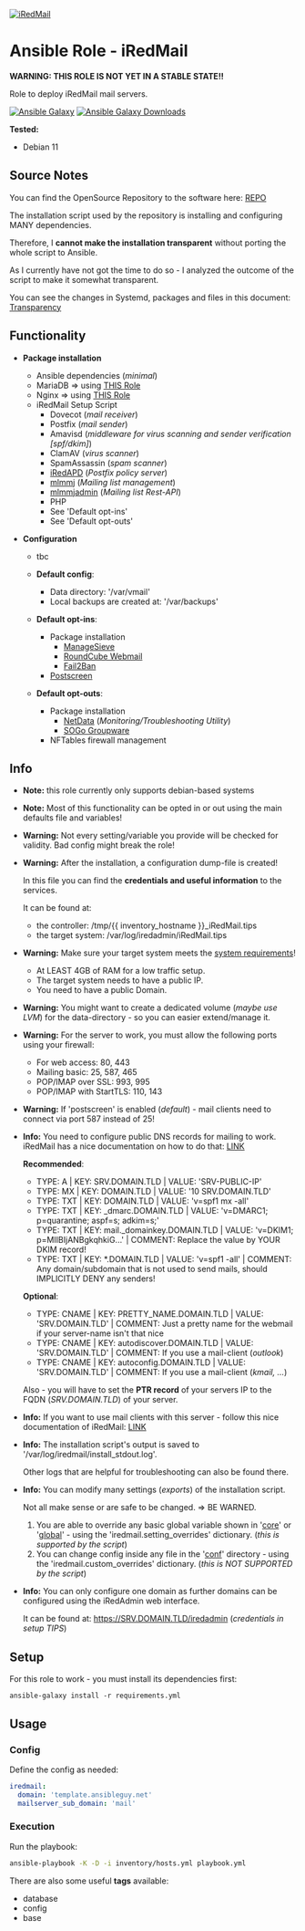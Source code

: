[![iRedMail](https://www.iredmail.org/assets/images/logo-iredmail.png)](https://www.iredmail.org/)

# Ansible Role - iRedMail

**WARNING: THIS ROLE IS NOT YET IN A STABLE STATE!!**

Role to deploy iRedMail mail servers.

[![Ansible Galaxy](https://img.shields.io/ansible/role/59937)](https://galaxy.ansible.com/ansibleguy/sw_iredmail)
[![Ansible Galaxy Downloads](https://img.shields.io/badge/dynamic/json?color=blueviolet&label=Galaxy%20Downloads&query=%24.download_count&url=https%3A%2F%2Fgalaxy.ansible.com%2Fapi%2Fv1%2Froles%2F59937%2F%3Fformat%3Djson)](https://galaxy.ansible.com/ansibleguy/sw_iredmail)

**Tested:**
* Debian 11


## Source Notes

You can find the OpenSource Repository to the software here: [REPO](https://github.com/iredmail/iRedMail/)

The installation script used by the repository is installing and configuring MANY dependencies.

Therefore, I **cannot make the installation transparent** without porting the whole script to Ansible.

As I currently have not got the time to do so - I analyzed the outcome of the script to make it somewhat transparent.

You can see the changes in Systemd, packages and files in this document: [Transparency](https://github.com/ansibleguy/sw_iredmail/blob/stable/Transparency.md)


## Functionality

* **Package installation**
  * Ansible dependencies (_minimal_)
  * MariaDB => using [THIS Role](https://github.com/ansibleguy/infra_mariadb)
  * Nginx => using [THIS Role](https://github.com/ansibleguy/infra_nginx)
  * iRedMail Setup Script
    * Dovecot (_mail receiver_)
    * Postfix (_mail sender_)
    * Amavisd (_middleware for virus scanning and sender verification [spf/dkim]_)
    * ClamAV (_virus scanner_)
    * SpamAssassin (_spam scanner_)
    * [iRedAPD](https://github.com/iredmail/iRedAPD) (_Postfix policy server_)
    * [mlmmj](http://mlmmj.org/) (_Mailing list management_)
    * [mlmmjadmin](https://github.com/iredmail/mlmmjadmin) (_Mailing list Rest-API_)
    * PHP
    * See 'Default opt-ins'
    * See 'Default opt-outs'

  

* **Configuration**
  * tbc


  * **Default config**:
    * Data directory: '/var/vmail'
    * Local backups are created at: '/var/backups'
 

  * **Default opt-ins**:
    * Package installation
      * [ManageSieve](https://wiki1.dovecot.org/ManageSieve)
      * [RoundCube Webmail](https://roundcube.net/)
      * [Fail2Ban](https://www.fail2ban.org)
    * [Postscreen](https://www.postfix.org/POSTSCREEN_README.html)


  * **Default opt-outs**:
    * Package installation
      * [NetData](https://netdata.cloud) (_Monitoring/Troubleshooting Utility_)
      * [SOGo Groupware](https://www.sogo.nu/)
    * NFTables firewall management


## Info

* **Note:** this role currently only supports debian-based systems


* **Note:** Most of this functionality can be opted in or out using the main defaults file and variables!


* **Warning:** Not every setting/variable you provide will be checked for validity. Bad config might break the role!


* **Warning:** After the installation, a configuration dump-file is created!

  In this file you can find the **credentials and useful information** to the services.

  It can be found at:

  - the controller: /tmp/{{ inventory_hostname }}_iRedMail.tips
  - the target system: /var/log/iredadmin/iRedMail.tips


* **Warning:** Make sure your target system meets the [system requirements](https://docs.iredmail.org/install.iredmail.on.debian.ubuntu.html)!

  - At LEAST 4GB of RAM for a low traffic setup.
  - The target system needs to have a public IP.
  - You need to have a public Domain.


* **Warning:** You might want to create a dedicated volume (_maybe use LVM_) for the data-directory - so you can easier extend/manage it.


* **Warning:** For the server to work, you must allow the following ports using your firewall:

  - For web access: 80, 443
  - Mailing basic: 25, 587, 465
  - POP/IMAP over SSL: 993, 995
  - POP/IMAP with StartTLS: 110, 143


* **Warning:** If 'postscreen' is enabled (_default_) - mail clients need to connect via port 587 instead of 25!


* **Info:** You need to configure public DNS records for mailing to work. iRedMail has a nice documentation on how to do that: [LINK](https://docs.iredmail.org/setup.dns.html)

  **Recommended**:

  - TYPE: A | KEY: SRV.DOMAIN.TLD | VALUE: 'SRV-PUBLIC-IP'
  - TYPE: MX | KEY: DOMAIN.TLD | VALUE: '10 SRV.DOMAIN.TLD'
  - TYPE: TXT | KEY: DOMAIN.TLD | VALUE: 'v=spf1 mx -all'
  - TYPE: TXT | KEY: _dmarc.DOMAIN.TLD | VALUE: 'v=DMARC1; p=quarantine; aspf=s; adkim=s;'
  - TYPE: TXT | KEY: mail._domainkey.DOMAIN.TLD | VALUE: 'v=DKIM1; p=MIIBIjANBgkqhkiG...' | COMMENT: Replace the value by YOUR DKIM record!
  - TYPE: TXT | KEY: *.DOMAIN.TLD | VALUE: 'v=spf1 -all' | COMMENT: Any domain/subdomain that is not used to send mails, should IMPLICITLY DENY any senders!

  **Optional**:
  - TYPE: CNAME | KEY: PRETTY_NAME.DOMAIN.TLD | VALUE: 'SRV.DOMAIN.TLD' | COMMENT: Just a pretty name for the webmail if your server-name isn't that nice
  - TYPE: CNAME | KEY: autodiscover.DOMAIN.TLD | VALUE: 'SRV.DOMAIN.TLD' | COMMENT: If you use a mail-client (_outlook_)
  - TYPE: CNAME | KEY: autoconfig.DOMAIN.TLD | VALUE: 'SRV.DOMAIN.TLD' | COMMENT: If you use a mail-client (_kmail, ..._)

  Also - you will have to set the **PTR record** of your servers IP to the FQDN (_SRV.DOMAIN.TLD_) of your server. 


* **Info:** If you want to use mail clients with this server - follow this nice documentation of iRedMail: [LINK](https://docs.iredmail.org/index.html#configure-mail-client-applications)


* **Info:** The installation script's output is saved to '/var/log/iredmail/install_stdout.log'.

  Other logs that are helpful for troubleshooting can also be found there.


* **Info:** You can modify many settings (_exports_) of the installation script.

  Not all make sense or are safe to be changed. => BE WARNED.

  1. You are able to override any basic global variable shown in '[core](https://github.com/iredmail/iRedMail/blob/master/conf/core)' or '[global](https://github.com/iredmail/iRedMail/blob/master/conf/global)' - using the 'iredmail.setting_overrides' dictionary. (_this is supported by the script_)
  2. You can change config inside any file in the '[conf](https://github.com/iredmail/iRedMail/tree/master/conf)' directory - using the 'iredmail.custom_overrides' dictionary. (_this is NOT SUPPORTED by the script_)


* **Info:** You can only configure one domain as further domains can be configured using the iRedAdmin web interface.

  It can be found at: https://SRV.DOMAIN.TLD/iredadmin (_credentials in setup TIPS_)


## Setup

For this role to work - you must install its dependencies first:

```
ansible-galaxy install -r requirements.yml
```


## Usage

### Config

Define the config as needed:

```yaml
iredmail:
  domain: 'template.ansibleguy.net'
  mailserver_sub_domain: 'mail'

```

### Execution

Run the playbook:
```bash
ansible-playbook -K -D -i inventory/hosts.yml playbook.yml
```

There are also some useful **tags** available:
* database
* config
* base
